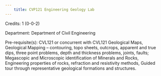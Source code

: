 ```yaml
---
    title: CVP121 Engineering Geology Lab
---
```

Credits: 1 (0-0-2)

Department: Department of Civil Engineering

Pre-requisite(s): CVL121 or concurrent with CVL121 Geological Maps, Geological Mapping – contouring, topo sheets, outcrops, apparent and true dips, three point problems, depth and thickness problems, joints, faults; Megascopic and Microscopic identification of Minerals and Rocks, Engineering properties of rocks, refraction and resistivity methods, Guided tour through representative geological formations and structures.